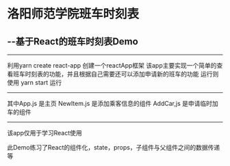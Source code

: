 # 洛阳师范学院班车时刻表
##              --基于React的班车时刻表Demo
*******************
利用yarn create react-app 创建一个reactApp框架
该app主要实现一个简单的查看班车时刻表的功能，并且根据自己需要还可以添加申请新的班车的功能
运行则使用 yarn start 运行
*******************
其中App.js 是主页
NewItem.js 是添加乘客信息的组件
AddCar,js 是申请临时加车的组件
**************************
该app仅用于学习React使用

此Demo练习了React的组件化，state，props，子组件与父组件之间的数据传递等